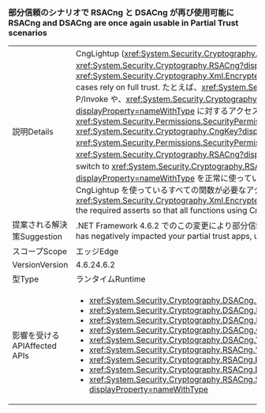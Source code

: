 ### <a name="rsacng-and-dsacng-are-once-again-usable-in-partial-trust-scenarios"></a><span data-ttu-id="2f0f6-101">部分信頼のシナリオで RSACng と DSACng が再び使用可能に</span><span class="sxs-lookup"><span data-stu-id="2f0f6-101">RSACng and DSACng are once again usable in Partial Trust scenarios</span></span>

|   |   |
|---|---|
|<span data-ttu-id="2f0f6-102">説明</span><span class="sxs-lookup"><span data-stu-id="2f0f6-102">Details</span></span>|<span data-ttu-id="2f0f6-103">CngLightup (<xref:System.Security.Cryptography.Xml.EncryptedXml?displayProperty=nameWithType> などの複数の上位レベル暗号化 API で使われます) および <xref:System.Security.Cryptography.RSACng?displayProperty=nameWithType> は、完全信頼に依存する場合があります。</span><span class="sxs-lookup"><span data-stu-id="2f0f6-103">CngLightup (used in several higher-level crypto apis, such as <xref:System.Security.Cryptography.Xml.EncryptedXml?displayProperty=nameWithType>) and <xref:System.Security.Cryptography.RSACng?displayProperty=nameWithType> in some cases rely on full trust.</span></span> <span data-ttu-id="2f0f6-104">たとえば、<xref:System.Security.Permissions.SecurityPermissionFlag.UnmanagedCode?displayProperty=nameWithType> アクセス許可をアサートしない P/Invoke や、<xref:System.Security.Cryptography.CngKey?displayProperty=nameWithType> に <xref:System.Security.Permissions.SecurityPermissionFlag.UnmanagedCode?displayProperty=nameWithType> に対するアクセス許可要求があるコード パスなどです。</span><span class="sxs-lookup"><span data-stu-id="2f0f6-104">These include P/Invokes without asserting <xref:System.Security.Permissions.SecurityPermissionFlag.UnmanagedCode?displayProperty=nameWithType> permissions, and code paths where <xref:System.Security.Cryptography.CngKey?displayProperty=nameWithType> has permission demands for <xref:System.Security.Permissions.SecurityPermissionFlag.UnmanagedCode?displayProperty=nameWithType>.</span></span> <span data-ttu-id="2f0f6-105">.NET Framework 4.6.2 以降では、CngLightup は可能な場合に常に <xref:System.Security.Cryptography.RSACng?displayProperty=nameWithType> に切り替えるために使われました。</span><span class="sxs-lookup"><span data-stu-id="2f0f6-105">Starting with the .NET Framework 4.6.2, CngLightup was used to switch to <xref:System.Security.Cryptography.RSACng?displayProperty=nameWithType> wherever possible.</span></span> <span data-ttu-id="2f0f6-106">その結果、<xref:System.Security.Cryptography.Xml.EncryptedXml?displayProperty=nameWithType> を正常に使っていた部分信頼アプリが、失敗して <xref:System.Security.SecurityException> 例外をスローするようになりました。この変更では、CngLightup を使っているすべての関数が必要なアクセス許可を持つように、必要なアサートが追加されます。</span><span class="sxs-lookup"><span data-stu-id="2f0f6-106">As a result, partial trust apps that successfully used <xref:System.Security.Cryptography.Xml.EncryptedXml?displayProperty=nameWithType> began to fail and throw <xref:System.Security.SecurityException> exceptions.This change adds the required asserts so that all functions using CngLightup have the required permissions.</span></span>|
|<span data-ttu-id="2f0f6-107">提案される解決策</span><span class="sxs-lookup"><span data-stu-id="2f0f6-107">Suggestion</span></span>|<span data-ttu-id="2f0f6-108">.NET Framework 4.6.2 でのこの変更により部分信頼アプリに悪影響があった場合は、.NET Framework 4.7.1 にアップグレードしてください。</span><span class="sxs-lookup"><span data-stu-id="2f0f6-108">If this change in the .NET Framework 4.6.2 has negatively impacted your partial trust apps, upgrade to the .NET Framework 4.7.1.</span></span>|
|<span data-ttu-id="2f0f6-109">スコープ</span><span class="sxs-lookup"><span data-stu-id="2f0f6-109">Scope</span></span>|<span data-ttu-id="2f0f6-110">エッジ</span><span class="sxs-lookup"><span data-stu-id="2f0f6-110">Edge</span></span>|
|<span data-ttu-id="2f0f6-111">Version</span><span class="sxs-lookup"><span data-stu-id="2f0f6-111">Version</span></span>|<span data-ttu-id="2f0f6-112">4.6.2</span><span class="sxs-lookup"><span data-stu-id="2f0f6-112">4.6.2</span></span>|
|<span data-ttu-id="2f0f6-113">型</span><span class="sxs-lookup"><span data-stu-id="2f0f6-113">Type</span></span>|<span data-ttu-id="2f0f6-114">ランタイム</span><span class="sxs-lookup"><span data-stu-id="2f0f6-114">Runtime</span></span>|
|<span data-ttu-id="2f0f6-115">影響を受ける API</span><span class="sxs-lookup"><span data-stu-id="2f0f6-115">Affected APIs</span></span>|<ul><li><xref:System.Security.Cryptography.DSACng.%23ctor(System.Security.Cryptography.CngKey)?displayProperty=nameWithType></li><li><xref:System.Security.Cryptography.DSACng.Key?displayProperty=nameWithType></li><li><xref:System.Security.Cryptography.DSACng.LegalKeySizes?displayProperty=nameWithType></li><li><xref:System.Security.Cryptography.DSACng.CreateSignature(System.Byte[])?displayProperty=nameWithType></li><li><xref:System.Security.Cryptography.DSACng.VerifySignature(System.Byte[],System.Byte[])?displayProperty=nameWithType></li><li><xref:System.Security.Cryptography.RSACng.%23ctor(System.Security.Cryptography.CngKey)?displayProperty=nameWithType></li><li><xref:System.Security.Cryptography.RSACng.Key?displayProperty=nameWithType></li><li><xref:System.Security.Cryptography.RSACng.Decrypt(System.Byte[],System.Security.Cryptography.RSAEncryptionPadding)?displayProperty=nameWithType></li><li><xref:System.Security.Cryptography.RSACng.SignHash(System.Byte[],System.Security.Cryptography.HashAlgorithmName,System.Security.Cryptography.RSASignaturePadding)?displayProperty=nameWithType></li></ul>|

